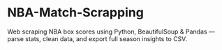 # NBA-Match-Scrapping
Web scraping NBA box scores using Python, BeautifulSoup &amp; Pandas — parse stats, clean data, and export full season insights to CSV.
